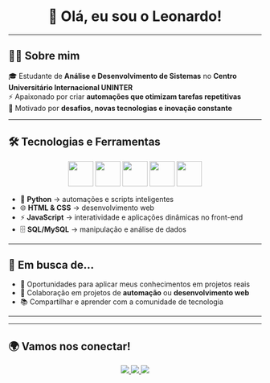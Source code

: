 <h1 align="center">👋 Olá, eu sou o Leonardo!</h1>

---

## 👨‍💻 Sobre mim
🎓 Estudante de **Análise e Desenvolvimento de Sistemas** no **Centro Universitário Internacional UNINTER**  
⚡ Apaixonado por criar **automações que otimizam tarefas repetitivas**  
🚀 Motivado por **desafios, novas tecnologias e inovação constante**  

---

## 🛠 Tecnologias e Ferramentas
<div align="center">
  <img src="https://cdn.jsdelivr.net/gh/devicons/devicon/icons/python/python-original.svg" width="50" />
  <img src="https://cdn.jsdelivr.net/gh/devicons/devicon/icons/html5/html5-original.svg" width="50" />
  <img src="https://cdn.jsdelivr.net/gh/devicons/devicon/icons/css3/css3-original.svg" width="50" />
  <img src="https://cdn.jsdelivr.net/gh/devicons/devicon/icons/javascript/javascript-original.svg" width="50" />
  <img src="https://cdn.jsdelivr.net/gh/devicons/devicon/icons/mysql/mysql-original.svg" width="50" />
</div>

- 🐍 **Python** → automações e scripts inteligentes  
- 🌐 **HTML & CSS** → desenvolvimento web  
- ⚡ **JavaScript** → interatividade e aplicações dinâmicas no front-end  
- 🗄 **SQL/MySQL** → manipulação e análise de dados  

---

## 🔎 Em busca de...
- 💼 Oportunidades para aplicar meus conhecimentos em projetos reais  
- 🤝 Colaboração em projetos de **automação** ou **desenvolvimento web**  
- 📚 Compartilhar e aprender com a comunidade de tecnologia  

---

---

## 🌍 Vamos nos conectar!
<div align="center">
  <a href="https://instagram.com/leonardodinois" target="_blank">
    <img src="https://img.shields.io/badge/Instagram-E4405F?style=for-the-badge&logo=instagram&logoColor=white"/>
  </a>
  <a href="https://www.linkedin.com/in/leonardo-dinois-a7310b351/" target="_blank">
    <img src="https://img.shields.io/badge/LinkedIn-0A66C2?style=for-the-badge&logo=linkedin&logoColor=white"/>
  </a>
  <a href="mailto:leonardodinois35@gmail.com">
    <img src="https://img.shields.io/badge/Email-D14836?style=for-the-badge&logo=gmail&logoColor=white"/>
  </a>
</div>
